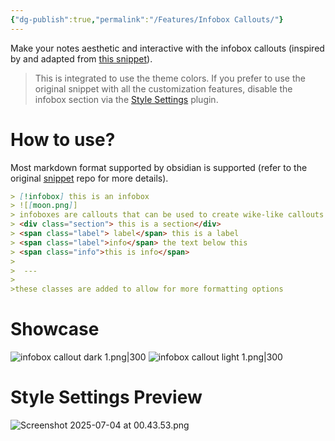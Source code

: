 ```yaml
---
{"dg-publish":true,"permalink":"/Features/Infobox Callouts/"}
---
```


Make your notes aesthetic and interactive with the infobox callouts (inspired by and adapted from [this snippet](https://github.com/Avyrra/Infobox-Callouts?tab=readme-ov-file)).

> This is integrated to use the theme colors. If you prefer to use the original snippet with all the customization features, disable the infobox section via the [Style Settings](https://github.com/mgmeyers/obsidian-style-settings) plugin.
# How to use?
Most markdown format supported by obsidian is supported (refer to the original [snippet](https://github.com/Avyrra/Infobox-Callouts?tab=readme-ov-file) repo for more details).
```markdown
> [!infobox] this is an infobox
> ![[moon.png]]
> infoboxes are callouts that can be used to create wike-like callouts
> <div class="section"> this is a section</div>
> <span class="label"> label</span> this is a label
> <span class="label">info</span> the text below this
> <span class="info">this is info</span>
> 
>  ---
> 
>these classes are added to allow for more formatting options
```
# Showcase
![infobox callout dark 1.png|300](/img/user/attachments/infobox%20callout%20dark%201.png)
![infobox callout light 1.png|300](/img/user/attachments/infobox%20callout%20light%201.png)
# Style Settings Preview
![Screenshot 2025-07-04 at 00.43.53.png](/img/user/Screenshot%202025-07-04%20at%2000.43.53.png)